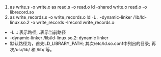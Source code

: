 1.  as write.s -o write.o
    as read.s -o read.o
    ld -shared write.o read.o -o librecord.so
2.  as write_records.s -o write_records.o
    ld -L . -dynamic-linker /lib/ld-linux.so.2 -o write_records -lrecord write_records.o

- -L .: 表示路径, .表示当前路径
- -dynamic-linker /lib/ld-linux.so.2: dynamic linker
- 默认路径为，首先LD_LIBRARY_PATH; 其次/etc/ld.so.conf中列出的目录; 再次/usr/lib/ 和 /lib/ 等。

